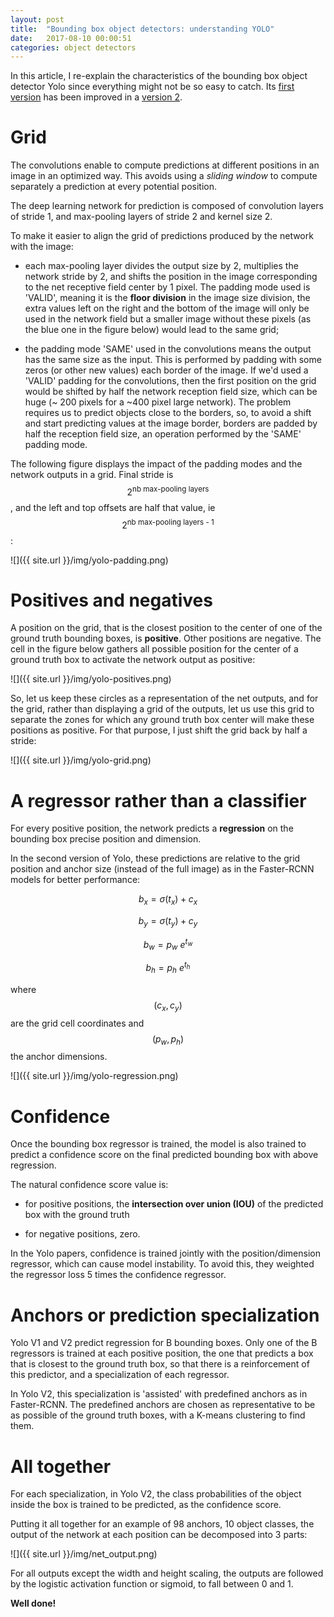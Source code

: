 ```yaml
---
layout: post
title:  "Bounding box object detectors: understanding YOLO"
date:   2017-08-10 00:00:51
categories: object detectors
---
```


In this article, I re-explain the characteristics of the bounding box object detector Yolo since everything might not be so easy to catch. Its [first version](https://pjreddie.com/media/files/papers/yolo.pdf) has been improved in a [version 2](https://arxiv.org/pdf/1612.08242.pdf).


# Grid

The convolutions enable to compute predictions at different positions in an image in an optimized way. This avoids using a *sliding window* to compute separately a prediction at every potential position.

The deep learning network for prediction is composed of convolution layers of stride 1, and max-pooling layers of stride 2 and kernel size 2.

To make it easier to align the grid of predictions produced by the network with the image:

- each  max-pooling layer divides the output size by 2, multiplies the network stride by 2, and shifts the position in the image corresponding to the net receptive field center by 1 pixel. The padding mode used is 'VALID', meaning it is the **floor division** in the image size division, the extra values left on the right and the bottom of the image will only be used in the network field but a smaller image without these pixels (as the blue one in the figure below) would lead to the same grid;

- the padding mode 'SAME' used in the convolutions means the output has the same size as the input. This is performed by padding with some zeros (or other new values) each border of the image. If we'd used a 'VALID' padding for the convolutions, then the first position on the grid would be shifted by half the network reception field size, which can be huge (~ 200 pixels for a ~400 pixel large network). The problem requires us to predict objects close to the borders, so, to avoid a shift and start predicting values at the image border, borders are padded by half the reception field size, an operation performed by the 'SAME' padding mode.

The following figure displays the impact of the padding modes and the network outputs in a grid. Final stride is $$ 2^{\text{nb max-pooling layers}} $$, and the left and top offsets are half that value, ie $$ 2^{\text{nb max-pooling layers - 1}} $$:

![]({{ site.url }}/img/yolo-padding.png)


# Positives and negatives

A position on the grid, that is the closest position to the center of one of the ground truth bounding boxes, is **positive**. Other positions are negative. The cell in the figure below gathers all possible position for the center of a ground truth box to activate the network output as positive:

![]({{ site.url }}/img/yolo-positives.png)

So, let us keep these circles as a representation of the net outputs, and for the grid, rather than displaying a grid of the outputs, let us use this grid to separate the zones for which any ground truth box center  will make these positions as positive. For that purpose, I just shift the grid back by half a stride:

![]({{ site.url }}/img/yolo-grid.png)


# A regressor rather than a classifier

For every positive position, the network predicts a **regression** on the bounding box precise position and dimension.

In the second version of Yolo, these predictions are relative to the grid position and anchor size (instead of the full image) as in the Faster-RCNN models for better performance:

$$ b_x = \sigma(t_x) + c_x $$


$$ b_y = \sigma(t_y) + c_y $$


$$ b_w = p_w \ e^{t_w} $$


$$ b_h = p_h \ e^{t_h} $$

where $$ (c_x, c_y) $$ are the grid cell coordinates and $$ (p_w, p_h) $$ the anchor dimensions.

![]({{ site.url }}/img/yolo-regression.png)


# Confidence

Once the bounding box regressor is trained, the model is also trained to predict a confidence score on the final predicted bounding box with above regression.

The natural confidence score value is:

- for positive positions, the **intersection over union (IOU)** of the predicted box with the ground truth

- for negative positions, zero.

In the Yolo papers, confidence is trained jointly with the position/dimension regressor, which can cause model instability. To avoid this, they weighted the regressor loss 5 times the confidence regressor.


# Anchors or prediction specialization

Yolo V1 and V2 predict regression for B bounding boxes. Only one of the B regressors is trained at each positive position, the one that predicts a box that is closest to the ground truth box, so that there is a reinforcement of this predictor, and a specialization of each regressor.

In Yolo V2, this specialization is 'assisted' with predefined anchors as in Faster-RCNN. The predefined anchors are chosen as representative to be as possible of the ground truth boxes, with a K-means clustering to find them.

# All together

For each specialization, in Yolo V2, the class probabilities of the object inside the box is trained to be predicted, as the confidence score.

Putting it all together for an example of 98 anchors, 10 object classes, the output of the network at each position can be decomposed into 3 parts:

![]({{ site.url }}/img/net_output.png)

For all outputs except the width and height scaling, the outputs are followed by the logistic activation function or sigmoid, to fall between 0 and 1.

**Well done!**
